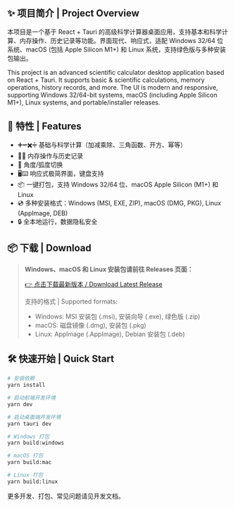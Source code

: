 ## ✨ 项目简介 | Project Overview

本项目是一个基于 React + Tauri 的高级科学计算器桌面应用，支持基本和科学计算、内存操作、历史记录等功能。界面现代、响应式，适配 Windows 32/64 位系统、macOS (包括 Apple Silicon M1+) 和 Linux 系统，支持绿色版与多种安装包输出。

This project is an advanced scientific calculator desktop application based on React + Tauri. It supports basic & scientific calculations, memory operations, history records, and more. The UI is modern and responsive, supporting Windows 32/64-bit systems, macOS (including Apple Silicon M1+), Linux systems, and portable/installer releases.

## 🚀 特性 | Features
- ➕➖✖️➗ 基础与科学计算（加减乘除、三角函数、开方、幂等）
- 🧠📜 内存操作与历史记录
- 🔄 角度/弧度切换
- 🖥️⌨️ 响应式极简界面，键盘支持
- 📦 一键打包，支持 Windows 32/64 位、macOS Apple Silicon (M1+) 和 Linux
- 💿 多种安装格式：Windows (MSI, EXE, ZIP), macOS (DMG, PKG), Linux (AppImage, DEB)
- 🔒 全本地运行，数据隐私安全

## 📦 下载 | Download
> <b>Windows、macOS 和 Linux 安装包请前往 Releases 页面：</b>
>
> [👉 点击下载最新版本 / Download Latest Release](https://github.com/your-username/your-repo/releases/latest)
>
> 支持的格式 | Supported formats:
> - Windows: MSI 安装包 (.msi), 安装向导 (.exe), 绿色版 (.zip)
> - macOS: 磁盘镜像 (.dmg), 安装包 (.pkg)
> - Linux: AppImage (.AppImage), Debian 安装包 (.deb)

## 🛠️ 快速开始 | Quick Start
```bash
# 安装依赖
yarn install

# 启动前端开发环境
yarn dev

# 启动桌面端开发环境
yarn tauri dev

# Windows 打包
yarn build:windows

# macOS 打包
yarn build:mac

# Linux 打包
yarn build:linux
```

更多开发、打包、常见问题请见开发文档。